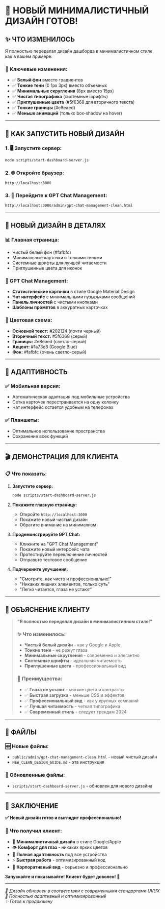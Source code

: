 # 🎨 НОВЫЙ МИНИМАЛИСТИЧНЫЙ ДИЗАЙН ГОТОВ!

## ✨ ЧТО ИЗМЕНИЛОСЬ

Я полностью переделал дизайн дашборда в минималистичном стиле, как в вашем примере:

### 🎯 **Ключевые изменения:**
- ✅ **Белый фон** вместо градиентов
- ✅ **Тонкие тени** (0 1px 3px) вместо объемных
- ✅ **Минимальные скругления** (8px вместо 15px)
- ✅ **Чистая типографика** (системные шрифты)
- ✅ **Приглушенные цвета** (#5f6368 для вторичного текста)
- ✅ **Тонкие границы** (#e8eaed)
- ✅ **Меньше анимаций** (только box-shadow на hover)

---

## 🚀 КАК ЗАПУСТИТЬ НОВЫЙ ДИЗАЙН

### 1. 🖥️ Запустите сервер:
```bash
node scripts/start-dashboard-server.js
```

### 2. 🌐 Откройте браузер:
```
http://localhost:3000
```

### 3. 🤖 Перейдите к GPT Chat Management:
```
http://localhost:3000/admin/gpt-chat-management-clean.html
```

---

## 🎨 НОВЫЙ ДИЗАЙН В ДЕТАЛЯХ

### 📊 **Главная страница:**
- Чистый белый фон (#fafbfc)
- Минимальные карточки с тонкими тенями
- Системные шрифты для лучшей читаемости
- Приглушенные цвета для иконок

### 🤖 **GPT Chat Management:**
- **Статистические карточки** в стиле Google Material Design
- **Чат интерфейс** с минимальными пузырьками сообщений
- **Панель личностей** с чистыми кнопками
- **Шаблоны промптов** в аккуратных карточках

### 🎯 **Цветовая схема:**
- **Основной текст:** #202124 (почти черный)
- **Вторичный текст:** #5f6368 (серый)
- **Границы:** #e8eaed (светло-серый)
- **Акцент:** #1a73e8 (Google Blue)
- **Фон:** #fafbfc (очень светло-серый)

---

## 📱 АДАПТИВНОСТЬ

### ✅ **Мобильная версия:**
- Автоматическая адаптация под мобильные устройства
- Сетка карточек перестраивается на одну колонку
- Чат интерфейс остается удобным на телефонах

### ✅ **Планшеты:**
- Оптимальное использование пространства
- Сохранение всех функций

---

## 🎬 ДЕМОНСТРАЦИЯ ДЛЯ КЛИЕНТА

### 📋 **Что показать:**

1. **Запустите сервер:**
   ```bash
   node scripts/start-dashboard-server.js
   ```

2. **Покажите главную страницу:**
   - Откройте `http://localhost:3000`
   - Покажите новый чистый дизайн
   - Обратите внимание на минимализм

3. **Продемонстрируйте GPT Chat:**
   - Кликните на "GPT Chat Management"
   - Покажите новый интерфейс чата
   - Протестируйте переключение личностей
   - Отправьте тестовое сообщение

4. **Подчеркните улучшения:**
   - "Смотрите, как чисто и профессионально!"
   - "Никаких лишних элементов, только суть"
   - "Легко читается, глаза не устают"

---

## 🎯 ОБЪЯСНЕНИЕ КЛИЕНТУ

> **"Я полностью переделал дизайн в минималистичном стиле!"**
>
> ### ✨ **Что изменилось:**
> - **Чистый белый дизайн** - как у Google и Apple
> - **Тонкие тени** - не режут глаза
> - **Минимальные скругления** - современно и элегантно
> - **Системные шрифты** - идеальная читаемость
> - **Приглушенные цвета** - профессиональный вид
>
> ### 🎯 **Преимущества:**
> - ✅ **Глаза не устают** - мягкие цвета и контрасты
> - ✅ **Быстрая загрузка** - меньше CSS и эффектов
> - ✅ **Профессиональный вид** - как у крупных компаний
> - ✅ **Лучшая читаемость** - четкая типографика
> - ✅ **Современный стиль** - следует трендам 2024

---

## 📁 ФАЙЛЫ

### 🆕 **Новые файлы:**
- `public/admin/gpt-chat-management-clean.html` - новый чистый дизайн
- `NEW_CLEAN_DESIGN_GUIDE.md` - эта инструкция

### 🔄 **Обновленные файлы:**
- `scripts/start-dashboard-server.js` - обновлен для нового дизайна

---

## 🎊 ЗАКЛЮЧЕНИЕ

**✅ Новый дизайн готов и выглядит профессионально!**

### 🎯 **Что получил клиент:**
- 🎨 **Минималистичный дизайн** в стиле Google/Apple
- 👁️ **Комфорт для глаз** - никаких ярких цветов
- 📱 **Полная адаптивность** под все устройства
- ⚡ **Быстрая работа** - оптимизированный код
- 🏢 **Корпоративный вид** - серьезно и профессионально

**Запускайте и показывайте! Клиент будет доволен! 🚀**

---

*🎨 Дизайн обновлен в соответствии с современными стандартами UI/UX*  
*📱 Полностью адаптивный и оптимизированный*  
*✨ Готов к продакшену*